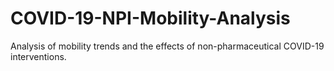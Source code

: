 # COVID-19-NPI-Mobility-Analysis
Analysis of mobility trends and the effects of non-pharmaceutical COVID-19 interventions.

